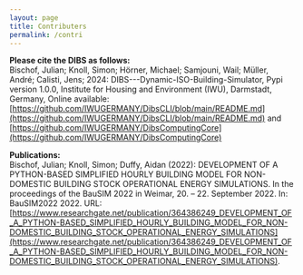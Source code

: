 ```yaml
---
layout: page
title: Contributers
permalink: /contri
---
```


**Please cite the DIBS as follows:**\
Bischof, Julian; Knoll, Simon; Hörner, Michael; Samjouni, Wail; Müller, André; Calisti, Jens; 2024: DIBS---Dynamic-ISO-Building-Simulator, Pypi version 1.0.0, Institute for Housing and Environment (IWU), Darmstadt, Germany, Online available: [https://github.com/IWUGERMANY/DibsCLI/blob/main/README.md](https://github.com/IWUGERMANY/DibsCLI/blob/main/README.md) and [https://github.com/IWUGERMANY/DibsComputingCore](https://github.com/IWUGERMANY/DibsComputingCore)

**Publications:**\
Bischof, Julian; Knoll, Simon; Duffy, Aidan (2022): DEVELOPMENT OF A PYTHON-BASED SIMPLIFIED HOURLY BUILDING MODEL FOR NON-DOMESTIC BUILDING STOCK OPERATIONAL ENERGY SIMULATIONS. In the proceedings of the BauSIM 2022 in Weimar, 20. – 22. September 2022. In: BauSIM2022 2022. URL: [https://www.researchgate.net/publication/364386249_DEVELOPMENT_OF_A_PYTHON-BASED_SIMPLIFIED_HOURLY_BUILDING_MODEL_FOR_NON-DOMESTIC_BUILDING_STOCK_OPERATIONAL_ENERGY_SIMULATIONS](https://www.researchgate.net/publication/364386249_DEVELOPMENT_OF_A_PYTHON-BASED_SIMPLIFIED_HOURLY_BUILDING_MODEL_FOR_NON-DOMESTIC_BUILDING_STOCK_OPERATIONAL_ENERGY_SIMULATIONS).
